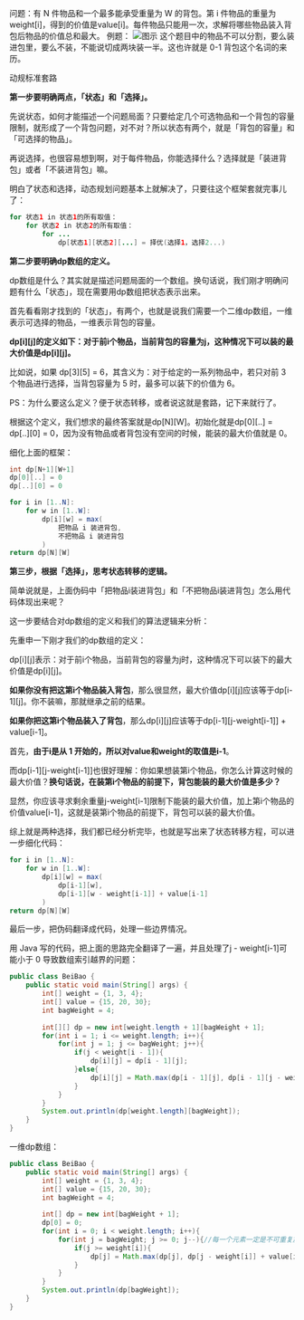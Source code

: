 

问题：有 N 件物品和一个最多能承受重量为 W 的背包。第 i 件物品的重量为weight[i]，得到的价值是value[i]。每件物品只能用一次，求解将哪些物品装入背包后物品的价值总和最大。
例题：
![图示](https://img-blog.csdnimg.cn/20210129170008936.png?x-oss-process=image/watermark,type_ZmFuZ3poZW5naGVpdGk,shadow_10,text_aHR0cHM6Ly9ibG9nLmNzZG4ubmV0L3dlaXhpbl80NjQ5NzUwMw==,size_16,color_FFFFFF,t_70)
这个题目中的物品不可以分割，要么装进包里，要么不装，不能说切成两块装一半。这也许就是 0-1 背包这个名词的来历。

动规标准套路

**第一步要明确两点，「状态」和「选择」。**

先说状态，如何才能描述一个问题局面？只要给定几个可选物品和一个背包的容量限制，就形成了一个背包问题，对不对？所以状态有两个，就是「背包的容量」和「可选择的物品」。

再说选择，也很容易想到啊，对于每件物品，你能选择什么？选择就是「装进背包」或者「不装进背包」嘛。

明白了状态和选择，动态规划问题基本上就解决了，只要往这个框架套就完事儿了：

```java
for 状态1 in 状态1的所有取值：
    for 状态2 in 状态2的所有取值：
        for ...
            dp[状态1][状态2][...] = 择优(选择1，选择2...)
```

**第二步要明确dp数组的定义。**

dp数组是什么？其实就是描述问题局面的一个数组。换句话说，我们刚才明确问题有什么「状态」，现在需要用dp数组把状态表示出来。

首先看看刚才找到的「状态」，有两个，也就是说我们需要一个二维dp数组，一维表示可选择的物品，一维表示背包的容量。

**dp[i][j]的定义如下：对于前i个物品，当前背包的容量为j，这种情况下可以装的最大价值是dp[i][j]。**

比如说，如果 dp[3][5] = 6，其含义为：对于给定的一系列物品中，若只对前 3 个物品进行选择，当背包容量为 5 时，最多可以装下的价值为 6。

PS：为什么要这么定义？便于状态转移，或者说这就是套路，记下来就行了。

根据这个定义，我们想求的最终答案就是dp[N][W]。初始化就是dp[0][..] = dp[..][0] = 0，因为没有物品或者背包没有空间的时候，能装的最大价值就是 0。

细化上面的框架：

```java
int dp[N+1][W+1]
dp[0][..] = 0
dp[..][0] = 0

for i in [1..N]:
    for w in [1..W]:
        dp[i][w] = max(
            把物品 i 装进背包,
            不把物品 i 装进背包
        )
return dp[N][W]
```

**第三步，根据「选择」，思考状态转移的逻辑。**

简单说就是，上面伪码中「把物品i装进背包」和「不把物品i装进背包」怎么用代码体现出来呢？

这一步要结合对dp数组的定义和我们的算法逻辑来分析：

先重申一下刚才我们的dp数组的定义：

dp[i][j]表示：对于前i个物品，当前背包的容量为j时，这种情况下可以装下的最大价值是dp[i][j]。

**如果你没有把这第i个物品装入背包**，那么很显然，最大价值dp[i][j]应该等于dp[i-1][j]。你不装嘛，那就继承之前的结果。

**如果你把这第i个物品装入了背包**，那么dp[i][j]应该等于dp[i-1][j-weight[i-1]] + value[i-1]。

首先，**由于i是从 1 开始的，所以对value和weight的取值是i-1**。

而dp[i-1][j-weight[i-1]]也很好理解：你如果想装第i个物品，你怎么计算这时候的最大价值？**换句话说，在装第i个物品的前提下，背包能装的最大价值是多少？**

显然，你应该寻求剩余重量j-weight[i-1]限制下能装的最大价值，加上第i个物品的价值value[i-1]，这就是装第i个物品的前提下，背包可以装的最大价值。

综上就是两种选择，我们都已经分析完毕，也就是写出来了状态转移方程，可以进一步细化代码：

```java
for i in [1..N]:
    for w in [1..W]:
        dp[i][w] = max(
            dp[i-1][w],
            dp[i-1][w - weight[i-1]] + value[i-1]
        )
return dp[N][W]
```

最后一步，把伪码翻译成代码，处理一些边界情况。

用 Java 写的代码，把上面的思路完全翻译了一遍，并且处理了j - weight[i-1]可能小于 0 导致数组索引越界的问题：

```java
public class BeiBao {
    public static void main(String[] args) {
        int[] weight = {1, 3, 4};
        int[] value = {15, 20, 30};
        int bagWeight = 4;
        
        int[][] dp = new int[weight.length + 1][bagWeight + 1];
        for(int i = 1; i <= weight.length; i++){
            for(int j = 1; j <= bagWeight; j++){
                if(j < weight[i - 1]){
                    dp[i][j] = dp[i - 1][j];
                }else{
                    dp[i][j] = Math.max(dp[i - 1][j], dp[i - 1][j - weight[i - 1]] + value[i - 1]);
                }
            }
        }
        System.out.println(dp[weight.length][bagWeight]);
    }
}
```
一维dp数组：
```java
public class BeiBao {
    public static void main(String[] args) {
        int[] weight = {1, 3, 4};
        int[] value = {15, 20, 30};
        int bagWeight = 4;
        
        int[] dp = new int[bagWeight + 1];
        dp[0] = 0;
        for(int i = 0; i < weight.length; i++){
            for(int j = bagWeight; j >= 0; j--){//每一个元素一定是不可重复放入，所以从大到小遍历
                if(j >= weight[i]){
                    dp[j] = Math.max(dp[j], dp[j - weight[i]] + value[i]);
                }
            }
        }
        System.out.println(dp[bagWeight]);
    }
}
```
